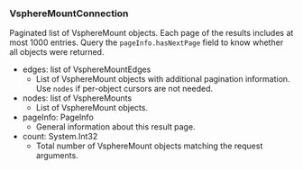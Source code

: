 ### VsphereMountConnection
Paginated list of VsphereMount objects. Each page of the results includes at most 1000 entries. Query the `pageInfo.hasNextPage` field to know whether all objects were returned.

- edges: list of VsphereMountEdges
  - List of VsphereMount objects with additional pagination information. Use `nodes` if per-object cursors are not needed.
- nodes: list of VsphereMounts
  - List of VsphereMount objects.
- pageInfo: PageInfo
  - General information about this result page.
- count: System.Int32
  - Total number of VsphereMount objects matching the request arguments.
